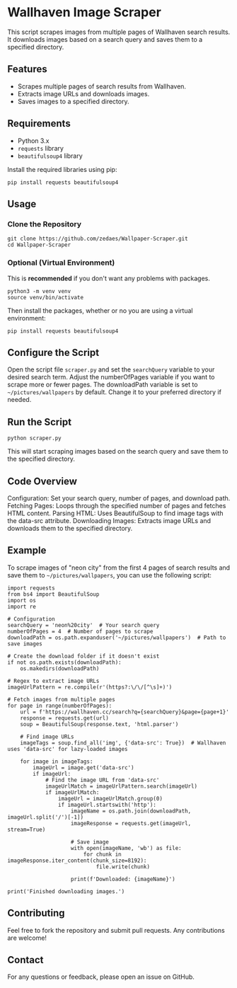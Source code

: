 # Wallhaven Image Scraper

This script scrapes images from multiple pages of Wallhaven search results. It downloads images based on a search query and saves them to a specified directory.

## Features

- Scrapes multiple pages of search results from Wallhaven.
- Extracts image URLs and downloads images.
- Saves images to a specified directory.

## Requirements

- Python 3.x
- `requests` library
- `beautifulsoup4` library

Install the required libraries using pip:

```
pip install requests beautifulsoup4
```

## Usage
### Clone the Repository

```
git clone https://github.com/zedaes/Wallpaper-Scraper.git
cd Wallpaper-Scraper
```

### Optional (Virtual Environment)

This is **recommended** if you don't want any problems with packages.

```
python3 -m venv venv
source venv/bin/activate
```
Then install the packages, whether or no you are using a virtual environment:
```
pip install requests beautifulsoup4
```

## Configure the Script

Open the script file `scraper.py` and set the `searchQuery` variable to your desired search term.
Adjust the numberOfPages variable if you want to scrape more or fewer pages.
The downloadPath variable is set to `~/pictures/wallpapers` by default. Change it to your preferred directory if needed.

## Run the Script

```
python scraper.py
```
This will start scraping images based on the search query and save them to the specified directory.

## Code Overview

Configuration: Set your search query, number of pages, and download path.
Fetching Pages: Loops through the specified number of pages and fetches HTML content.
Parsing HTML: Uses BeautifulSoup to find image tags with the data-src attribute.
Downloading Images: Extracts image URLs and downloads them to the specified directory.

## Example

To scrape images of "neon city" from the first 4 pages of search results and save them to `~/pictures/wallpapers`, you can use the following script:

```
import requests
from bs4 import BeautifulSoup
import os
import re

# Configuration
searchQuery = 'neon%20city'  # Your search query
numberOfPages = 4  # Number of pages to scrape
downloadPath = os.path.expanduser('~/pictures/wallpapers')  # Path to save images

# Create the download folder if it doesn't exist
if not os.path.exists(downloadPath):
    os.makedirs(downloadPath)

# Regex to extract image URLs
imageUrlPattern = re.compile(r'(https?:\/\/[^\s]+)')

# Fetch images from multiple pages
for page in range(numberOfPages):
    url = f'https://wallhaven.cc/search?q={searchQuery}&page={page+1}' 
    response = requests.get(url)
    soup = BeautifulSoup(response.text, 'html.parser')
    
    # Find image URLs
    imageTags = soup.find_all('img', {'data-src': True})  # Wallhaven uses 'data-src' for lazy-loaded images

    for image in imageTags:
        imageUrl = image.get('data-src')
        if imageUrl:
            # Find the image URL from 'data-src'
            imageUrlMatch = imageUrlPattern.search(imageUrl)
            if imageUrlMatch:
                imageUrl = imageUrlMatch.group(0)
                if imageUrl.startswith('http'):
                    imageName = os.path.join(downloadPath, imageUrl.split('/')[-1])
                    imageResponse = requests.get(imageUrl, stream=True)
                    
                    # Save image
                    with open(imageName, 'wb') as file:
                        for chunk in imageResponse.iter_content(chunk_size=8192):
                            file.write(chunk)

                    print(f'Downloaded: {imageName}')

print('Finished downloading images.')
```

## Contributing
Feel free to fork the repository and submit pull requests. Any contributions are welcome!

## Contact
For any questions or feedback, please open an issue on GitHub.
